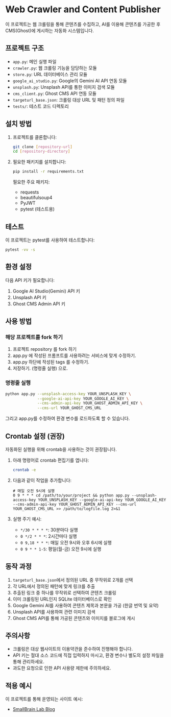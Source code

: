 # Web Crawler and Content Publisher

이 프로젝트는 웹 크롤링을 통해 콘텐츠를 수집하고, AI를 이용해 콘텐츠를 가공한 후 CMS(Ghost)에 게시하는 자동화 시스템입니다.

## 프로젝트 구조

- `app.py`: 메인 실행 파일
- `crawler.py`: 웹 크롤링 기능을 담당하는 모듈
- `store.py`: URL 데이터베이스 관리 모듈
- `google_ai_studio.py`: Google의 Gemini AI API 연동 모듈
- `unsplash.py`: Unsplash API를 통한 이미지 검색 모듈
- `cms_client.py`: Ghost CMS API 연동 모듈
- `targeturl_base.json`: 크롤링 대상 URL 및 패턴 정의 파일
- `tests/`: 테스트 코드 디렉토리

## 설치 방법

1. 프로젝트를 클론합니다:
   ```bash
   git clone [repository-url]
   cd [repository-directory]
   ```

2. 필요한 패키지를 설치합니다:
   ```bash
   pip install -r requirements.txt
   ```
   
   필요한 주요 패키지:
   - requests
   - beautifulsoup4
   - PyJWT
   - pytest (테스트용)



## 테스트

이 프로젝트는 pytest를 사용하여 테스트합니다:

```bash
pytest -vv -s    
```

## 환경 설정

다음 API 키가 필요합니다:

1. Google AI Studio(Gemini) API 키
2. Unsplash API 키
3. Ghost CMS Admin API 키

## 사용 방법

### 해당 프로젝트를 fork 하기
1. 프로젝트 repository 를 fork 하기
2. app.py 에 작성된 프롬프트를 사용하려는 서비스에 맞게 수정하기.
3. app.py 하단에 작성된 tags 를 수정하기.
4. 저장하기. (명령줄 실행) 으로.




### 명령줄 실행

```bash
python app.py --unsplash-access-key YOUR_UNSPLASH_KEY \
              --google-ai-api-key YOUR_GOOGLE_AI_KEY \
              --cms-admin-api-key YOUR_GHOST_ADMIN_API_KEY \
              --cms-url YOUR_GHOST_CMS_URL
```


그리고 app.py를 수정하여 환경 변수를 로드하도록 할 수 있습니다.

## Crontab 설정 (권장)

자동화된 실행을 위해 crontab을 사용하는 것이 권장됩니다.

1. 아래 명령어로 crontab 편집기를 엽니다:
   ```bash
   crontab -e
   ```

2. 다음과 같이 작업을 추가합니다:
   ```
   # 매일 오전 9시에 실행
   0 9 * * * cd /path/to/your/project && python app.py --unsplash-access-key YOUR_UNSPLASH_KEY --google-ai-api-key YOUR_GOOGLE_AI_KEY --cms-admin-api-key YOUR_GHOST_ADMIN_API_KEY --cms-url YOUR_GHOST_CMS_URL >> /path/to/logfile.log 2>&1
   ```

3. 실행 주기 예시:
   - `*/30 * * * *`: 30분마다 실행
   - `0 */2 * * *`: 2시간마다 실행
   - `0 9,18 * * *`: 매일 오전 9시와 오후 6시에 실행
   - `0 9 * * 1-5`: 평일(월-금) 오전 9시에 실행

## 동작 과정

1. `targeturl_base.json`에서 정의된 URL 중 무작위로 2개를 선택
2. 각 URL에서 정의된 패턴에 맞게 링크를 추출
3. 추출된 링크 중 하나를 무작위로 선택하여 콘텐츠 크롤링
4. 이미 크롤링된 URL인지 SQLite 데이터베이스로 확인
5. Google Gemini AI를 사용하여 콘텐츠 제목과 본문을 가공 (한글 번역 및 요약)
6. Unsplash API를 사용하여 관련 이미지 검색
7. Ghost CMS API를 통해 가공된 콘텐츠와 이미지를 블로그에 게시

## 주의사항

- 크롤링은 대상 웹사이트의 이용약관을 준수하여 진행해야 합니다.
- API 키는 절대 소스 코드에 직접 입력하지 마시고, 환경 변수나 별도의 설정 파일을 통해 관리하세요.
- 과도한 요청으로 인한 API 사용량 제한에 주의하세요.

## 적용 예시

이 프로젝트를 통해 운영되는 사이트 예시:
- [SmallBrain Lab Blog](https://blog.smallbrain-labo.work/)



